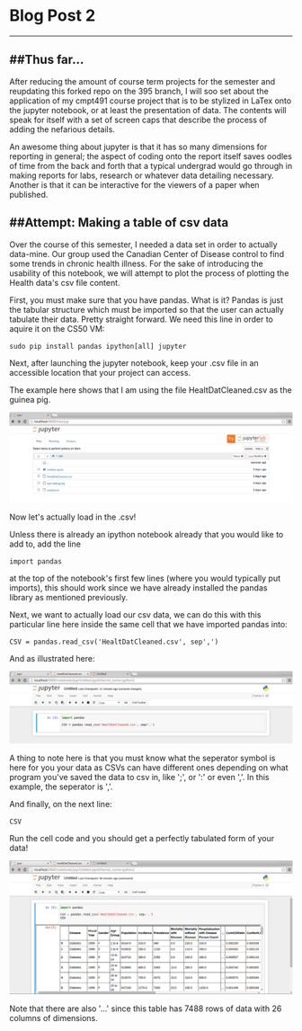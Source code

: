 # Blog Post 2
------------

##Thus far...
-----------

After reducing the amount of course term projects for the semester
and reupdating this forked repo on the 395 branch, I will soo set about the 
application of my cmpt491 course project that is to be stylized in LaTex
onto the jupyter notebook, or at least the presentation of data.
The contents will speak for itself with a set of screen caps that describe
the process of adding the nefarious details.

An awesome thing about jupyter is that it has so many dimensions for reporting
in general; the aspect of coding onto the report itself saves oodles of time
from the back and forth that a typical undergrad would go through in making
reports for labs, research or whatever data detailing necessary. Another is 
that it can be interactive for the viewers of a paper when published.

##Attempt: Making a table of csv data
-------------------

Over the course of this semester, I needed a data set in order to actually 
data-mine. Our group used the Canadian Center of Disease control to find some
trends in chronic health illness. For the sake of introducing the usability of
this notebook, we will attempt to plot the process of plotting the Health data's
csv file content.

First, you must make sure that you have pandas. What is it? Pandas is just the
tabular structure which must be imported so that the user can actually tabulate their 
data. Pretty straight forward. We need this line in order to aquire it on the CS50 VM:

```
sudo pip install pandas ipython[all] jupyter
```
Next, after launching the jupyter notebook, keep your .csv file in an accessible location 
that your project can access.

The example here shows that I am using the file HealtDatCleaned.csv as the guinea pig.

![Alt text](blog2-1.PNG)

Now let's actually load in the .csv!

Unless there is already an ipython notebook already that you would like to add to,
add the line

```
import pandas
```

at the top of the notebook's first few lines (where you would typically put imports), this
should work since we have already installed the pandas library as mentioned previously. 

Next, we want to actually load our csv data, we can do this with this particular line here
inside the same cell that we have imported pandas into:

```
CSV = pandas.read_csv('HealtDatCleaned.csv', sep',')
```
And as illustrated here:

![Alt text](blog2-2.PNG)

A thing to note here is that you must know what the seperator symbol is here for you your data
as CSVs can have different ones depending on what program you've saved the data to csv in, like
';', or ':' or even ','. In this example, the seperator is ','. 

And finally, on the next line:

```
CSV
```

Run the cell code and you should get a perfectly tabulated form of your data!

![Alt text](blog2-3.PNG)

Note that there are also '...' since this table has 7488 rows of data with 26 columns of dimensions.
